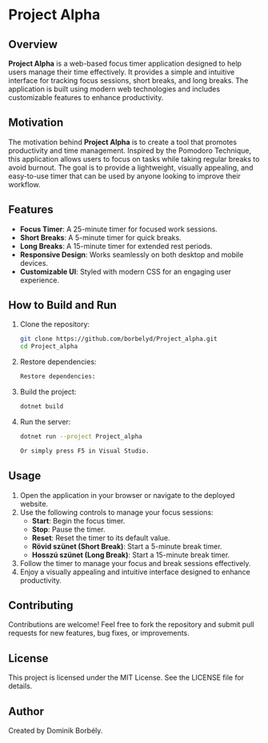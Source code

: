 # Project Alpha

## Overview

**Project Alpha** is a web-based focus timer application designed to help users manage their time effectively. It provides a simple and intuitive interface for tracking focus sessions, short breaks, and long breaks. The application is built using modern web technologies and includes customizable features to enhance productivity.

## Motivation

The motivation behind **Project Alpha** is to create a tool that promotes productivity and time management. Inspired by the Pomodoro Technique, this application allows users to focus on tasks while taking regular breaks to avoid burnout. The goal is to provide a lightweight, visually appealing, and easy-to-use timer that can be used by anyone looking to improve their workflow.

## Features

- **Focus Timer**: A 25-minute timer for focused work sessions.
- **Short Breaks**: A 5-minute timer for quick breaks.
- **Long Breaks**: A 15-minute timer for extended rest periods.
- **Responsive Design**: Works seamlessly on both desktop and mobile devices.
- **Customizable UI**: Styled with modern CSS for an engaging user experience.

## How to Build and Run

1. Clone the repository:
   ```bash
   git clone https://github.com/borbelyd/Project_alpha.git
   cd Project_alpha
   
2.  Restore dependencies:
    ```bash
    Restore dependencies:

3.  Build the project:
    ```bash
    dotnet build

4.  Run the server:
    ```bash
    dotnet run --project Project_alpha

    Or simply press F5 in Visual Studio.

## Usage

1. Open the application in your browser or navigate to the deployed website.
2. Use the following controls to manage your focus sessions:
   - **Start**: Begin the focus timer.
   - **Stop**: Pause the timer.
   - **Reset**: Reset the timer to its default value.
   - **Rövid szünet (Short Break)**: Start a 5-minute break timer.
   - **Hosszú szünet (Long Break)**: Start a 15-minute break timer.
3. Follow the timer to manage your focus and break sessions effectively.
4. Enjoy a visually appealing and intuitive interface designed to enhance productivity.

## Contributing
Contributions are welcome! Feel free to fork the repository and submit pull requests for new features, bug fixes, or improvements.

## License
This project is licensed under the MIT License. See the LICENSE file for details.

## Author
Created by Dominik Borbély.